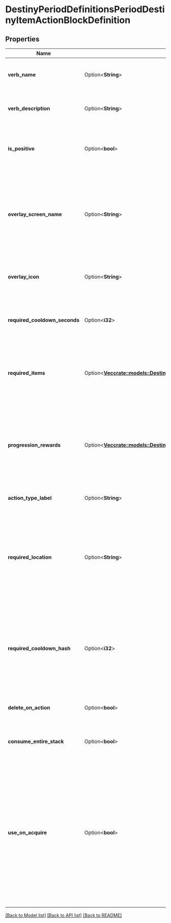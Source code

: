 # DestinyPeriodDefinitionsPeriodDestinyItemActionBlockDefinition

## Properties

Name | Type | Description | Notes
------------ | ------------- | ------------- | -------------
**verb_name** | Option<**String**> | Localized text for the verb of the action being performed. | [optional]
**verb_description** | Option<**String**> | Localized text describing the action being performed. | [optional]
**is_positive** | Option<**bool**> | The content has this property, however it's not entirely clear how it is used. | [optional]
**overlay_screen_name** | Option<**String**> | If the action has an overlay screen associated with it, this is the name of that screen. Unfortunately, we cannot return the screen's data itself. | [optional]
**overlay_icon** | Option<**String**> | The icon associated with the overlay screen for the action, if any. | [optional]
**required_cooldown_seconds** | Option<**i32**> | The number of seconds to delay before allowing this action to be performed again. | [optional]
**required_items** | Option<[**Vec<crate::models::DestinyPeriodDefinitionsPeriodDestinyItemActionRequiredItemDefinition>**](Destiny.Definitions.DestinyItemActionRequiredItemDefinition.md)> | If the action requires other items to exist or be destroyed, this is the list of those items and requirements. | [optional]
**progression_rewards** | Option<[**Vec<crate::models::DestinyPeriodDefinitionsPeriodDestinyProgressionRewardDefinition>**](Destiny.Definitions.DestinyProgressionRewardDefinition.md)> | If performing this action earns you Progression, this is the list of progressions and values granted for those progressions by performing this action. | [optional]
**action_type_label** | Option<**String**> | The internal identifier for the action. | [optional]
**required_location** | Option<**String**> | Theoretically, an item could have a localized string for a hint about the location in which the action should be performed. In practice, no items yet have this property. | [optional]
**required_cooldown_hash** | Option<**i32**> | The identifier hash for the Cooldown associated with this action. We have not pulled this data yet for you to have more data to use for cooldowns. | [optional]
**delete_on_action** | Option<**bool**> | If true, the item is deleted when the action completes. | [optional]
**consume_entire_stack** | Option<**bool**> | If true, the entire stack is deleted when the action completes. | [optional]
**use_on_acquire** | Option<**bool**> | If true, this action will be performed as soon as you earn this item. Some rewards work this way, providing you a single item to pick up from a reward-granting vendor in-game and then immediately consuming itself to provide you multiple items. | [optional]

[[Back to Model list]](../README.md#documentation-for-models) [[Back to API list]](../README.md#documentation-for-api-endpoints) [[Back to README]](../README.md)


